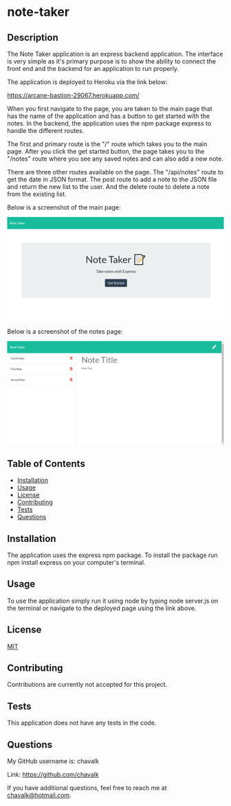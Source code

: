 # note-taker

## Description

 The Note Taker application is an express backend application. The interface is very simple as it's primary purpose is to show the ability to connect the front end and the backend for an application to run properly.

 The application is deployed to Heroku via the link below:

 https://arcane-bastion-29067.herokuapp.com/

 When you first navigate to the page, you are taken to the main page that has the name of the application and has a button to get started with the notes. In the backend, the application uses the npm package express to handle the different routes.

 The first and primary route is the "/" route which takes you to the main page. After you click the get started button, the page takes you to the "/notes" route where you see any saved notes and can also add a new note.

 There are three other routes available on the page. The "/api/notes" route to get the date in JSON format. The post route to add a note to the JSON file and return the new list to the user. And the delete route to delete a note from the existing list.

 Below is a screenshot of the main page:

 ![note-taker](./assets/images/main.png)

 Below is a screenshot of the notes page:

 ![note-taker](./assets/images/notes.png)

 ## Table of Contents

* [Installation](#installation)
* [Usage](#usage)
* [License](#license)
* [Contributing](#contributing)
* [Tests](#tests)
* [Questions](#questions)

## Installation

The application uses the express npm package. To install the package run npm install express on your computer's terminal.

## Usage

To use the application simply run it using node by typing node server.js on the terminal or navigate to the deployed page using the link above.

## License

[MIT](https://choosealicense.com/licenses/mit/)

## Contributing

Contributions are currently not accepted for this project.

## Tests

This application does not have any tests in the code.

## Questions

My GitHub username is: chavalk

Link: https://github.com/chavalk

If you have additional questions, feel free to reach me at chavalk@hotmail.com.